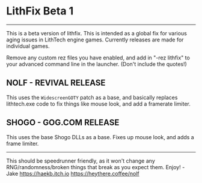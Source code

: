 # LithFix Beta 1

---

This is a beta version of lithfix. This is intended as a global fix for various aging issues in LithTech engine games. Currently releases are made for individual games.

Remove any custom rez files you have enabled, and add in "-rez lithfix" to your advanced command line in the launcher. (Don't include the quotes!)

## NOLF - REVIVAL RELEASE


This uses the `WidescreenGOTY` patch as a base, and basically replaces lithtech.exe code to fix things like mouse look, and add a framerate limiter.

## SHOGO - GOG.COM RELEASE

This uses the base Shogo DLLs as a base. Fixes up mouse look, and adds a frame limiter.

---

This should be speedrunner friendly, as it won't change any RNG/randomness/broken things that break as you expect them.
Enjoy!
-Jake
https://haekb.itch.io
https://heythere.coffee/nolf

